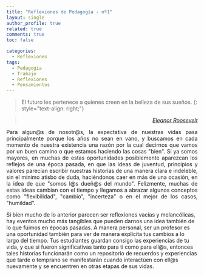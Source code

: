 ```yaml
---
title: "Reflexiones de Pedagogía - nº1"
layout: single
author_profile: true
related: true
comments: true
toc: false

categories:
  - Reflexiones
tags:
  - Pedagogía
  - Trabajo
  - Reflexiones
  - Pensamientos
---
```


> El futuro les pertenece a quienes creen en la belleza de sus sueños.
{: style="text-align: right;"}

> <cite style="text-align: right; display: block;"><a href="https://proverbia.net/cita/13461-el-futuro-pertenece-a-quienes-creen-en-la-belleza-">Eleanor Roosevelt</a></cite>

<p align="justify" markdown="1">
Para algun@s de nosotr@s, la expectativa de nuestras vidas pasa principalmente porque los años no sean en vano, y buscamos en cada momento de nuestra existencia una razón por la cual decirnos que vamos por un buen camino o que estamos haciendo las cosas "bien". Si ya somos mayores, en muchas de estas oportunidades posiblemente aparezcan los reflejos de una época pasada, en que las ideas de juventud, principios y valores parecían escribir nuestras historias de una manera clara e indeleble, sin el mínimo atisbo de duda, haciéndonos caer en más de una ocasión, en la idea de que "somos l@s dueñ@s del mundo". Felizmente, muchas de estas ideas  cambian con el tiempo y llegamos a abrazar algunos conceptos como "flexibilidad", "cambio", "incerteza"  o en el mejor de los casos, "humildad".

Si bien mucho de lo anterior parecen ser reflexiones vacías y melancólicas, hay eventos mucho más tangibles que pueden darnos una idea también de lo que fuimos en épocas pasadas. A manera personal, ser un profesor es una oportunidad también para ver de manera explícita tus cambios a lo largo del tiempo. Tus estudiantes guardan consigo las experiencias de tu vida, y que si fueron significativas tanto para ti como para ell@s, entonces tales historias funcionarán como un repositorio de recuerdos y experiencias que tarde o temprano se manifestarán cuando interactúen con ell@s nuevamente y se encuentren en otras etapas de sus vidas. 

</p>
